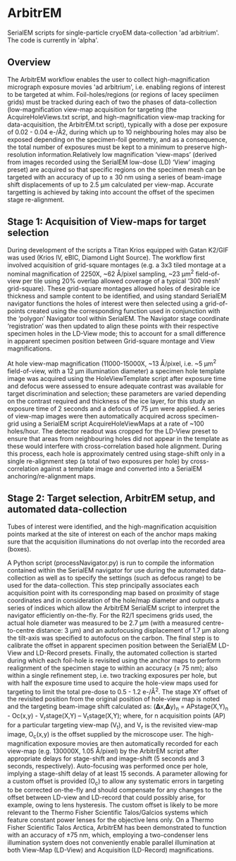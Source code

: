 # ArbitrEM
SerialEM scripts for single-particle cryoEM data-collection 'ad arbitrium'. The code is currently in 'alpha'.

## Overview
The ArbitrEM workflow enables the user to collect high-magnification micrograph exposure movies 'ad arbitrium', i.e. enabling regions of interest to be targeted at whim. Foil-holes/regions (or regions of lacey speciimen grids) must be tracked during each of two the phases of data-collection (low-magnification view-map acquisition for targeting (the AcquireHoleViews.txt script, and high-magnification view-map tracking for data-acquisition, the ArbitrEM.txt script), typically with a dose per exposure of 0.02 - 0.04 e-/Å2, during which up to 10 neighbouring holes may also be exposed depending on the specimen-foil geometry, and as a consequence, the total number of exposures must be kept to a minimum to preserve high-resolution information.Relatively low magnification ‘view-maps’ (derived from images recorded using the SerialEM low-dose (LD) ‘View’ imaging preset) are acquired so that specific regions on the specimen mesh can be targeted with an accuracy of up to ± 30 nm using a series of beam-image shift displacements of up to 2.5 µm calculated per view-map. Accurate targetting is achieved by taking into account the offset of the specimen stage re-alignment. 

## Stage 1: Acquisition of View-maps for target selection
During development of the scripts a Titan Krios equipped with Gatan K2/GIF was used (Krios IV, eBIC, Diamond Light Source). The workflow first involved acquisition of grid-square montages (e.g. a 3x3 tiled montage at a nominal magnification of 2250X, ~62 Å/pixel sampling, ~23 µm<sup>2</sup> field-of-view per tile using 20% overlap allowed coverage of a typical ‘300 mesh’ grid-square). These grid-square montages allowed holes of desirable ice thickness and sample content to be identified, and using standard SerialEM navigator functions the holes of interest were then selected using a grid-of-points created using the corresponding function used in conjunction with the ‘polygon’ Navigator tool within SerialEM. The Navigator stage coordinate ‘registration’ was then updated to align these points with their respective specimen holes in the LD-View mode; this to account for a small difference in apparent specimen position between Grid-square montage and View magnifications. 

At hole view-map magnification (11000-15000X, ~13 Å/pixel, i.e. ~5 µm<sup>2</sup> field-of-view, with a 12 µm illumination diameter) a specimen hole template image was acquired using the HoleViewTemplate script after exposure time and defocus were assessed to ensure adequate contrast was available for target discrimination and selection; these parameters are varied depending on the contrast required and thickness of the ice layer, for this study an exposure time of 2 seconds and a defocus of 75 µm were applied. A series of view-map images were then automatically acquired across specimen-grid using a SerialEM script AcquireHoleViewMaps at a rate of ~100 holes/hour. The detector readout was cropped for the LD-View preset to ensure that areas from neighbouring holes did not appear in the template as these would interfere with cross-correlation based hole alignment. During this process, each hole is approximately centred using stage-shift only in a single re-alignment step (a total of two exposures per hole) by cross-correlation against a template image and converted into a SerialEM anchoring/re-alignment maps. 

## Stage 2: Target selection, ArbitrEM setup, and automated data-collection

Tubes of interest were identified, and the high-magnification acquisition points marked at the site of interest on each of the anchor maps making sure that the acquisition illuminations do not overlap into the recorded area (boxes). 

A Python script (processNavigator.py) is run to compile the information contained within the SerialEM navigator for use during the automated data-collection as well as to specify the settings (such as defocus range) to be used for the data-collection. This step principally associates each acquisition point with its corresponding map based on proximity of stage coordinates and in consideration of the hole/map diameter and outputs a series of indices which allow the ArbitrEM SerialEM script to interpret the navigator efficiently on-the-fly. For the R2/1 specimens grids used, the actual hole diameter was measured to be 2.7 µm (with a measured centre-to-centre distance: 3 µm) and an autofocusing displacement of 1.7 µm along the tilt-axis was specified to autofocus on the carbon. The final step is to calibrate the offset in apparent specimen position between the SerialEM LD-View and LD-Record presets. Finally, the automated collection is started during which each foil-hole is revisited using the anchor maps to perform realignment of the specimen stage to within an accuracy (± 75 nm); also within a single refinement step, i.e. two tracking exposures per hole, but with half the exposure time used to acquire the hole-view maps used for targeting to limit the total pre-dose to 0.5 - 1.2 e-/Å<sup>2</sup>.  The stage XY offset of the revisited position from the original position of hole-view map is noted and the targeting beam-image shift calculated as: (𝚫x,𝚫y)<sub>n</sub> = APstage(X,Y)<sub>n</sub>  - Oc(x,y) - V<sub>r</sub>stage(X,Y) – V<sub>t</sub>stage(X,Y); where, for n acquisition points (AP) for a particular targeting view-map (V<sub>t</sub>), and V<sub>r</sub> is the revisited view-map image, O<sub>c</sub>(x,y) is the offset supplied by the microscope user. The high-magnification exposure movies are then automatically recorded for each view-map (e.g. 130000X, 1.05 Å/pixel) by the ArbitrEM script after appropriate delays for stage-shift and image-shift (5 seconds and 3 seconds, respectively). Auto-focusing was performed once per hole, implying a stage-shift delay of at least 15 seconds. A parameter allowing for a custom offset is provided (O<sub>c</sub>) to allow any systematic errors in targeting to be corrected on-the-fly and should compensate for any changes to the offset between LD-view and LD-record that could possibly arise, for example, owing to lens hysteresis. The custom offset is likely to be more relevant to the Thermo Fisher Scientific Talos/Galcios systems which feature constant power lenses for the objective lens only. On a Thermo Fisher Scientific Talos Arctica, ArbitrEM has been demonstrated to function with an accuracy of ±75 nm, which, employing a two-condenser lens illumination system does not conveniently enable parallel illumination at both View-Map (LD-View) and Acquisition (LD-Record) magnifications. 


